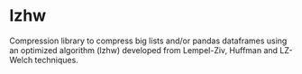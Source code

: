 # lzhw
Compression library to compress big lists and/or pandas dataframes using an optimized algorithm (lzhw) developed from Lempel-Ziv, Huffman and LZ-Welch techniques.
